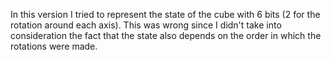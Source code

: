 In this version I tried to represent the state of the cube with 6 bits (2 for the rotation around each axis).
This was wrong since I didn't take into consideration the fact that the state also depends on the order in which the rotations were made.


